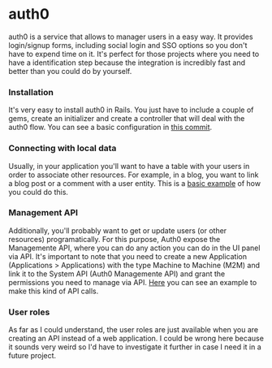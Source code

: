 # auth0

auth0 is a service that allows to manager users in a easy way. It provides login/signup forms, including social login and SSO options so you don't have to expend time on it. It's perfect for those projects where you need to have a identification step because the integration is incredibly fast and better than you could do by yourself.

### Installation
It's very easy to install auth0 in Rails. You just have to include a couple of gems, create an initializer and create a controller that will deal with the auth0 flow. You can see a basic configuration in [this commit](https://github.com/IvanGuardado/toolbox/commit/404946cf5e46f2a9cda70918e80277d63ab356d4).

### Connecting with local data
Usually, in your application you'll want to have a table with your users in order to associate other resources. For example, in a blog, you want to link a blog post or a comment with a user entity. This is a [basic example](https://github.com/IvanGuardado/toolbox/commit/004f3c091fbaf2a5e052ef6cbf27024a5945b4bc) of how you could do this.

### Management API
Additionally, you'll probably want to get or update users (or other resources) programatically. For this purpose, Auth0 expose the Managemente API, where you can do any action you can do in the UI panel via API. It's important to note that you need to create a new Application (Applications > Applications) with the type Machine to Machine (M2M) and link it to the System API (Auth0 Managemente API) and grant the permissions you need to manage via API. [Here](https://github.com/IvanGuardado/toolbox/commit/1cc88544006df42050a556b3b8275a3e8a159cb8) you can see an example to make this kind of API calls.

### User roles
As far as I could understand, the user roles are just available when you are creating an API instead of a web application. I could be wrong here because it sounds very weird so I'd have to investigate it further in case I need it in a future project.

